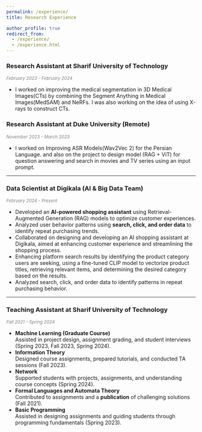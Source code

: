 ```yaml
---
permalink: /experience/
title: Research Experience

author_profile: true
redirect_from: 
  - /experience/
  - /experience.html
---
```


### **Research Assistant at Sharif University of Technology**  
*<span style="font-size: smaller; color: gray;"> February 2023 - February 2024</span>*  
- I worked on improving the medical segmentation in 3D Medical Images(CTs) by combining the Segment Anything in Medical Images(MedSAM) and NeRFs. I was also working on the idea of using X-rays to construct CTs.

### **Research Assistant at Duke University (Remote)**  
*<span style="font-size: smaller; color: gray;"> November 2023 - March 2023</span>*  
- I worked on Improving ASR Models(Wav2Vec 2) for the Persian Language. and also on the project to design model (RAG + ViT) for question answering and search in movies and TV series using an input prompt. 

---

### **Data Scientist at Digikala (AI & Big Data Team)**  
*<span style="font-size: smaller; color: gray;"> February 2024 - Present</span>*  
- Developed an **AI-powered shopping assistant** using Retrieval-Augmented Generation (RAG) models to optimize customer experiences.  
- Analyzed user behavior patterns using **search, click, and order data** to identify repeat purchasing trends.  
-  Collaborated on designing and developing an AI shopping assistant at Digikala, aimed at enhancing customer experience and streamlining the shopping process.
- Enhancing platform search results by identifying the product category users are seeking, using a fine-tuned CLIP model to vectorize product titles, retrieving relevant items, and determining the desired category based on the results.
- Analyzed search, click, and order data to identify patterns in repeat purchasing behavior.
---

### **Teaching Assistant at Sharif University of Technology**  
*<span style="font-size: smaller; color: gray;"> Fall 2021 - Spring 2024</span>*  
- **Machine Learning (Graduate Course)**  
   Assisted in project design, assignment grading, and student interviews (Spring 2023, Fall 2023, Spring 2024).  
- **Information Theory**  
   Designed course assignments, prepared tutorials, and conducted TA sessions (Fall 2023).  
- **Network**  
   Supported students with projects, assignments, and understanding course concepts (Spring 2024).  
- **Formal Languages and Automata Theory**  
   Contributed to assignments and a **publication** of challenging solutions (Fall 2021).  
- **Basic Programming**  
   Assisted in designing assignments and guiding students through programming fundamentals (Spring 2023).  
